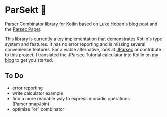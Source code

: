 ParSekt &#127863;
=======

Parser Combinator library for [Kotlin](http://kotlinlang.org) based on
[Luke Hoban's blog post](http://blogs.msdn.com/b/lukeh/archive/2007/08/19/monadic-parser-combinators-using-c-3-0.aspx)
and the [Parsec Paper](http://research.microsoft.com/apps/pubs/default.aspx?id=65201).

This library is currently a toy implementation that demonstrates
Kotlin's type system and features.
It has no error reporting and is missing several convenience features.
For a viable alternative, look at
[JParsec](https://github.com/jparsec/jparsec) or contribute to this project.
I translated the JParsec Tutorial calculator into Kotlin
on [my blog](http://tumblr.raboof.net/post/135542198863/jparsec-tutorial-in-kotlin)
to get you started.


To Do
-----

- error reporting
- write calculator example
- find a more readable way to express monadic operations (Parser::mapJoin)
- optimize "or" combinator
